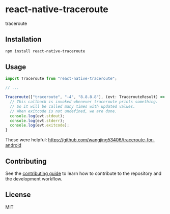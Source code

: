 # react-native-traceroute

traceroute

## Installation

```sh
npm install react-native-traceroute
```

## Usage

```js
import Traceroute from "react-native-traceroute";

// ...

Traceroute(["traceroute", "-4", "8.8.8.8"], (evt: TracerouteResult) => {
  // This callback is invoked whenever traceroute prints something.
  // So it will be called many times with updated values.
  // When exitcode is not undefined, we are done.
  console.log(evt.stdout);
  console.log(evt.stderr);
  console.log(evt.exitcode);
}
```

These were helpful:
https://github.com/wangjing53406/traceroute-for-android

## Contributing

See the [contributing guide](CONTRIBUTING.md) to learn how to contribute to the repository and the development workflow.

## License

MIT
